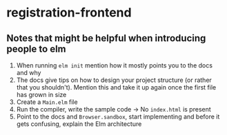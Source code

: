 # registration-frontend

## Notes that might be helpful when introducing people to elm
1. When running `elm init` mention how it mostly points you to the docs and why
1. The docs give tips on how to design your project structure (or rather that you shouldn't). Mention this and take it up again once the first file has grown in size
1. Create a `Main.elm` file
1. Run the compiler, write the sample code -> No `index.html` is present
1. Point to the docs and `Browser.sandbox`, start implementing and before it gets confusing, explain the Elm architecture
